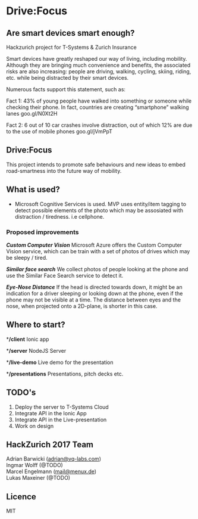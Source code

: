 # Drive:Focus

## Are smart devices smart enough?
Hackzurich project for T-Systems & Zurich Insurance

Smart devices have greatly reshaped our way of living, including mobility. Although they are bringing much convenience and benefits, the associated risks are also increasing: people are driving, walking, cycling, skiing, riding, etc. while being distracted by their smart devices. <br />

Numerous facts support this statement, such as:

Fact 1: 43% of young people have walked into something or someone while checking their phone. In fact, countries are creating “smartphone” walking lanes goo.gl/N0Xt2H<br />

Fact 2: 6 out of 10 car crashes involve distraction, out of which 12% are due to the use of mobile phones goo.gl/jVmPpT<br />

## Drive:Focus
This project intends to promote safe behaviours and new ideas to embed road-smartness into the future way of mobility.


## What is used?
* Microsoft Cognitive Services is used. MVP uses entity/item tagging to detect possible elements of the photo which may be assosiated with distraction / tiredness. i.e cellphone.

### Proposed improvements
***Custom Computer Vision***
Microsoft Azure offers the Custom Computer Vision service, which can be train with a set of photos of drives which may be sleepy / tired.

***Similar face search***
We collect photos of people looking at the phone and use the Similar Face Search service to detect it.

***Eye-Nose Distance***
If the head is directed towards down, it might be an indication for a driver sleeping or looking down at the phone, even if the phone may not be visible at a time.
The distance between eyes and the nose, when projected onto a 2D-plane, is shorter in this case.

## Where to start?
***/client**
Ionic app

***/server**
NodeJS Server

***/live-demo**
Live demo for the presentation

***/presentations**
Presentations, pitch decks etc.

## TODO's
1. Deploy the server to T-Systems Cloud
2. Integrate API in the Ionic App
3. Integrate API in the Live-presentation
4. Work on design

## HackZurich 2017 Team
Adrian Barwicki (adrian@vq-labs.com)<br />
Ingmar Wolff (@TODO)<br />
Marcel Engelmann (mail@menux.de)<br />
Lukas Maxeiner (@TODO)

## Licence
MIT
